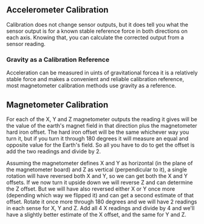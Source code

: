 ## Accelerometer Calibration

Calibration does not change sensor outputs, but it does tell you what the
sensor output is for a known stable reference force in both directions on each
axis. Knowing that, you can calculate the corrected output from a sensor
reading.

### Gravity as a Calibration Reference

Acceleration can be measured in uints of gravitational forcea it is
a relatively stable force and makes a convenient and reliable calibration
reference, most magnetometer calibration methods use gravity as a reference.




## Magnetometer Calibration

For each of the X, Y and Z magnetometer outputs the reading it gives will be
the value of the earth's magnet field in that direction plus the magnetometer
hard iron offset. The hard iron offset will be the same whichever way you turn
it, but if you turn it through 180 degrees it will measure an equal and
opposite value for the Earth's field. So all you have to do to get the offset
is add the two readings and divide by 2.

Assuming the magnetometer defines X and Y as horizontal (in the plane of the
magnetometer board) and Z as vertical (perpendicular to it), a single rotation
will have reversed both X and Y, so we can get both the X and Y offsets. If we
now turn it upside down we will reverse Z and can determine the Z offset. But
we will have also reversed either X or Y once more (depending which way we
flipped it) and can get a second estimate of that offset. Rotate it once more
through 180 degrees and we will have 2 readings in each sense for X, Y and Z.
Add all 4 X readings and divide by 4 and we'll have a slightly better estimate
of the X offset, and the same for Y and Z.

